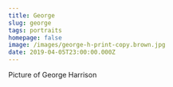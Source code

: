 ```yaml
---
title: George
slug: george
tags: portraits
homepage: false
image: /images/george-h-print-copy.brown.jpg
date: 2019-04-05T23:00:00.000Z
---
```

Picture of George Harrison
